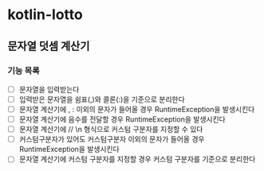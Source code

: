 # kotlin-lotto

## 문자열 덧셈 계산기 
### 기능 목록
- [ ] 문자열을 입력받는다
- [ ] 입력받은 문자열을 쉼표(,)와 콜론(:)을 기준으로 분리한다
- [ ] 문자열 계산기에 , : 이외의 문자가 들어올 경우 RuntimeException을 발생시킨다
- [ ] 문자열 계산기에 음수를 전달할 경우 RuntimeException을 발생시킨다
- [ ] 문자열 계산기에 // \n 형식으로 커스텀 구분자를 지정할 수 있다
- [ ] 커스텀구분자가 있어도 커스텀구분자 이외의 문자가 들어올 경우 RuntimeException을 발생시킨다
- [ ] 문자열 계산기에 커스텀 구분자를 지정할 경우 커스텀 구분자를 기준으로 분리한다